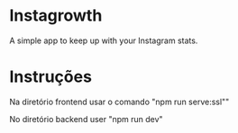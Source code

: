 # Instagrowth
A simple app to keep up with your Instagram stats.

# Instruções

Na diretório frontend usar o comando "npm run serve:ssl""

No diretório backend user "npm run dev"